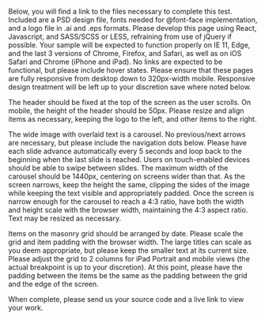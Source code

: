 Below, you will find a link to the files necessary to complete this test. Included are a PSD design file, fonts needed for @font-face implementation, and a logo file in .ai and .eps formats. Please develop this page using React, Javascript, and SASS/SCSS or LESS, refraining from use of jQuery if possible. Your sample will be expected to function properly on IE 11, Edge, and the last 3 versions of Chrome, Firefox, and Safari, as well as on iOS Safari and Chrome (iPhone and iPad). No links are expected to be functional, but please include hover states. Please ensure that these pages are fully responsive from desktop down to 320px-width mobile. Responsive design treatment will be left up to your discretion save where noted below.
 
The header should be fixed at the top of the screen as the user scrolls. On mobile, the height of the header should be 50px. Please resize and align items as necessary, keeping the logo to the left, and other items to the right.
 
The wide image with overlaid text is a carousel. No previous/next arrows are necessary, but please include the navigation dots below. Please have each slide advance automatically every 5 seconds and loop back to the beginning when the last slide is reached. Users on touch-enabled devices should be able to swipe between slides. The maximum width of the carousel should be 1440px, centering on screens wider than that. As the screen narrows, keep the height the same, clipping the sides of the image while keeping the text visible and appropriately padded. Once the screen is narrow enough for the carousel to reach a 4:3 ratio, have both the width and height scale with the browser width, maintaining the 4:3 aspect ratio. Text may be resized as necessary.
 
Items on the masonry grid should be arranged by date. Please scale the grid and item padding with the browser width. The large titles can scale as you deem appropriate, but please keep the smaller text at its current size. Please adjust the grid to 2 columns for iPad Portrait and mobile views (the actual breakpoint is up to your discretion). At this point, please have the padding between the items be the same as the padding between the grid and the edge of the screen.
 
When complete, please send us your source code and a live link to view your work.